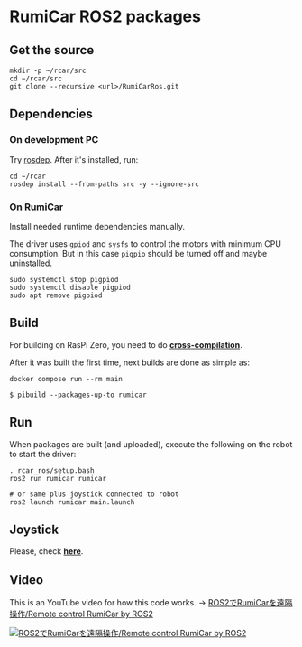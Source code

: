 # RumiCar ROS2 packages

## Get the source
```
mkdir -p ~/rcar/src
cd ~/rcar/src
git clone --recursive <url>/RumiCarRos.git
```

## Dependencies
### On development PC
Try [rosdep](https://docs.ros.org/en/humble/Tutorials/Intermediate/Rosdep.html). After it's installed, run:
```
cd ~/rcar
rosdep install --from-paths src -y --ignore-src
```

### On RumiCar
Install needed runtime dependencies manually.

The driver uses `gpiod` and `sysfs` to control the motors with minimum CPU consumption. But in this case `pigpio` should be turned off and maybe uninstalled.
```
sudo systemctl stop pigpiod
sudo systemctl disable pigpiod
sudo apt remove pigpiod
```

## Build
For building on RasPi Zero, you need to do [**cross-compilation**](docs/CrossCompilation.md).

After it was built the first time, next builds are done as simple as:
```
docker compose run --rm main

$ pibuild --packages-up-to rumicar
```

## Run
When packages are built (and uploaded), execute the following on the robot to start the driver:

```
. rcar_ros/setup.bash
ros2 run rumicar rumicar

# or same plus joystick connected to robot
ros2 launch rumicar main.launch
```

## Joystick
Please, check [**here**](rumi_teleop/README.md).

## Video

This is an YouTube video for how this code works. -> [ROS2でRumiCarを遠隔操作/Remote control RumiCar by ROS2](https://youtu.be/bZCdvuuSebk)

[![ROS2でRumiCarを遠隔操作/Remote control RumiCar by ROS2](http://img.youtube.com/vi/bZCdvuuSebk/0.jpg)](https://youtu.be/bZCdvuuSebk "ROS2でRumiCarを遠隔操作/Remote control RumiCar by ROS2")
